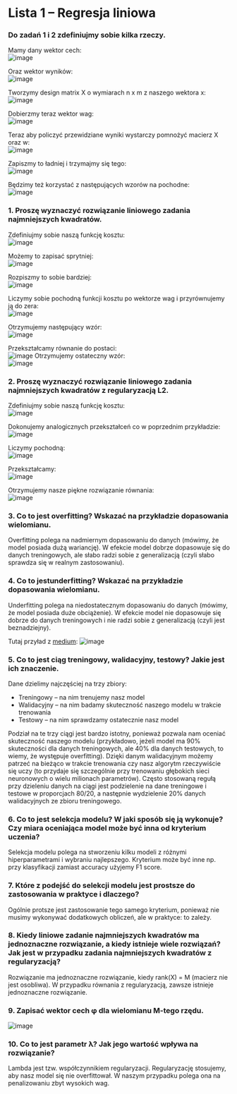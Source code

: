 
# Lista 1 – Regresja liniowa

### Do zadań 1 i 2 zdefiniujmy sobie kilka rzeczy.

Mamy dany wektor cech:
<br>
![image](https://cdn.mathpix.com/snip/images/kCQLn_flAx1heMERK_Bk7FeNdqubDnIINTtjCKqSxuk.original.fullsize.png)

Oraz wektor wyników:
<br>
![image](https://cdn.mathpix.com/snip/images/30U_X2VPcedlcGjbnDd4SecM7uLzbdFDQZbp5GAgf0U.original.fullsize.png)

Tworzymy design matrix X o wymiarach n x m z naszego wektora x:
<br>
![image](https://cdn.mathpix.com/snip/images/HvN_jNxIPPOvyympIVnOFrd0vLXIwOfKaKoshnKuT3w.original.fullsize.png)

Dobierzmy teraz wektor wag:
<br>
![image](https://cdn.mathpix.com/snip/images/f3eGW-ultwEloc0q8TFcsPdM-jVk59hnKqiQQdOZzpQ.original.fullsize.png)

Teraz aby policzyć przewidziane wyniki wystarczy pomnożyć macierz X oraz w:
<br>
![image](https://cdn.mathpix.com/snip/images/FkPJzN0QGtrjM1ASfbqlrqDEv0iTwc4t0T3rE60-AIw.original.fullsize.png)

Zapiszmy to ładniej i trzymajmy się tego:
<br>
![image](https://cdn.mathpix.com/snip/images/xqNV8dzOY9W_cGK77H1MoarACe38ddy5B9Bm7oqaIQs.original.fullsize.png)

Będzimy też korzystać z następujących wzorów na pochodne:
<br>
![image](https://cdn.mathpix.com/snip/images/PUzxY1boz_Ht1iUMg3YHJJQwWd6SW1yv4auC0RHWAy8.original.fullsize.png)

### 1. Proszę wyznaczyć rozwiązanie liniowego zadania najmniejszych kwadratów.
Zdefiniujmy sobie naszą funkcję kosztu:
<br>
![image](https://cdn.mathpix.com/snip/images/ynXHi03uwvI1ktNlERvF_2rgVE-x9H_X8Mg6ipBm33g.original.fullsize.png)

Możemy to zapisać sprytniej:
<br>
![image](https://cdn.mathpix.com/snip/images/ibgODlxZ8VusLXgZZ6VOvaE9qYW2MUsw0sy8rZ8ZEIo.original.fullsize.png)

Rozpiszmy to sobie bardziej:
<br>
![image](https://cdn.mathpix.com/snip/images/JUeCicZ0zxGnykHZ7qn6dLtCNNeTstUXSdUKBUNs0R8.original.fullsize.png)

Liczymy sobie pochodną funkcji kosztu po wektorze wag i przyrównujemy ją do zera:
<br>
![image](https://cdn.mathpix.com/snip/images/UDhV4sKOJDzMnt0ANkqLdJJkkvg0b1SI0pof04qOgKs.original.fullsize.png)

Otrzymujemy następujący wzór:
<br>
![image](https://cdn.mathpix.com/snip/images/lt1gs7ZT0Ig4TqhAR-flIIm0CwBw-CnLGaJP6Et98zM.original.fullsize.png)

Przekształcamy równanie do postaci:
<br>
![image](https://cdn.mathpix.com/snip/images/Bj-l1j08x2BSCPQLy_cCWWq6bs-Z3JXiEqrxM88pRMs.original.fullsize.png)
Otrzymujemy ostateczny wzór:
<br>
![image](https://cdn.mathpix.com/snip/images/2m0H_Y-u5KLunwou9czqoON-vDnNoAXfPZWbkWg2Q2k.original.fullsize.png)

### 2. Proszę wyznaczyć rozwiązanie liniowego zadania najmniejszych kwadratów z regularyzacją L2.
Zdefiniujmy sobie naszą funkcję kosztu:
<br>
![image](https://cdn.mathpix.com/snip/images/bdPlYM6YyYrUDvFikMbaCJp-65VdW_SISLEUBW8H-7A.original.fullsize.png)

Dokonujemy analogicznych przekształceń co w poprzednim przykładzie:
<br>
![image](https://cdn.mathpix.com/snip/images/aENFncXLFe1M_NxYOSPJS7MtgLjxSqpoQJmVHhgiwm4.original.fullsize.png)

Liczymy pochodną:
<br>
![image](https://cdn.mathpix.com/snip/images/liZpidIPA5sp4faHvexAr_Ud9ynSA6MWCx2khItYFT0.original.fullsize.png)

Przekształcamy:
<br>
![image](https://cdn.mathpix.com/snip/images/8V1MG0yWz4-cc9tvgYqZw8K_UQDOlLmpGiWateNiNUc.original.fullsize.png)

Otrzymujemy nasze piękne rozwiązanie równania:
<br>
![image](https://cdn.mathpix.com/snip/images/hsuTjexnC3qpKheqX1I6qocPlrAQzg2kXuafuHyE-9w.original.fullsize.png)


### 3. Co to jest overfitting? Wskazać na przykładzie dopasowania wielomianu.
Overfitting polega na nadmiernym dopasowaniu do danych (mówimy, że model posiada dużą wariancję). W efekcie model dobrze dopasowuje się do danych treningowych, ale słabo radzi sobie z generalizacją (czyli słabo sprawdza się w realnym zastosowaniu).

### 4. Co to jestunderfitting? Wskazać na przykładzie dopasowania wielomianu.
Underfitting polega na niedostatecznym dopasowaniu do danych (mówimy, że model posiada duże obciążenie). W efekcie model nie dopasowuje się dobrze do danych treningowych i nie radzi sobie z generalizacją (czyli jest beznadziejny).

Tutaj przyład z [medium](https://medium.com/greyatom/what-is-underfitting-and-overfitting-in-machine-learning-and-how-to-deal-with-it-6803a989c76):
![image](https://miro.medium.com/max/1125/1*_7OPgojau8hkiPUiHoGK_w.png)
### 5. Co to jest ciąg treningowy, walidacyjny, testowy? Jakie jest ich znaczenie.
Dane dzielimy najczęściej na trzy zbiory:

- Treningowy – na nim trenujemy nasz model
- Walidacyjny – na nim badamy skuteczność naszego modelu w trakcie trenowania
- Testowy – na nim sprawdzamy ostatecznie nasz model

Podział na te trzy ciągi jest bardzo istotny, ponieważ pozwala nam oceniać skuteczność naszego modelu (przykładowo, jeżeli model ma 90% skuteczności dla danych treningowych, ale 40% dla danych testowych, to wiemy, że występuje overfitting). Dzięki danym walidacyjnym możemy patrzeć na bieżąco w trakcie trenowania czy nasz algorytm rzeczywiście się uczy (to przydaje się szczególnie przy trenowaniu głębokich sieci neuronowych o wielu milionach parametrów). Często stosowaną regułą przy dzieleniu danych na ciągi jest podzielenie na dane treningowe i testowe w proporcjach 80/20, a następnie wydzielenie 20% danych walidacyjnych ze zbioru treningowego.

### 6. Co  to  jest  selekcja  modelu?  W  jaki  sposób  się  ją  wykonuje?  Czy  miara  oceniająca  model może być inna od kryterium uczenia?
Selekcja modelu polega na stworzeniu kilku modeli z różnymi hiperparametrami i wybraniu najlepszego. Kryterium może być inne np. przy klasyfikacji zamiast accuracy użyjemy F1 score.

### 7. Które z podejść do selekcji modelu jest prostsze do zastosowania w praktyce i dlaczego?
Ogólnie protsze jest zastosowanie tego samego kryterium, ponieważ nie musimy wykonywać dodatkowych obliczeń, ale w praktyce: to zależy.

### 8. Kiedy liniowe zadanie najmniejszych kwadratów ma jednoznaczne rozwiązanie, a kiedy istnieje wiele rozwiązań? Jak jest w przypadku zadania najmniejszych kwadratów z regularyzacją?
Rozwiązanie ma jednoznaczne rozwiązanie, kiedy rank(X) = M (macierz nie jest osobliwa).
W przypadku równania z regularyzacją, zawsze istnieje jednoznaczne rozwiązanie.

### 9. Zapisać wektor cech φ dla wielomianu M-tego rzędu.
![image](https://cdn.mathpix.com/snip/images/HvN_jNxIPPOvyympIVnOFrd0vLXIwOfKaKoshnKuT3w.original.fullsize.png)

### 10. Co to jest parametr λ? Jak jego wartość wpływa na rozwiązanie?
Lambda jest tzw. współczynnikiem regularyzacji. Regularyzację stosujemy, aby nasz model się nie overfittował. W naszym przypadku polega ona na penalizowaniu zbyt wysokich wag.